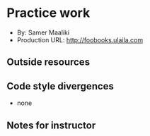 # Practice work
+ By: Samer Maaliki
+ Production URL: <http://foobooks.ulaila.com>

## Outside resources


## Code style divergences
- none

## Notes for instructor